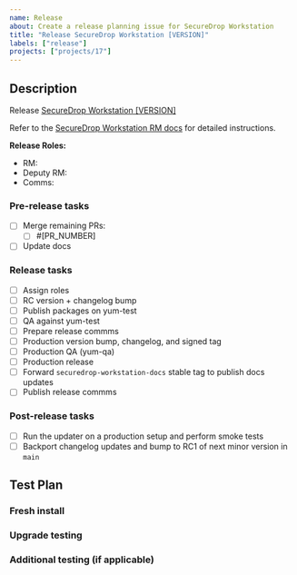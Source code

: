 ```yaml
---
name: Release
about: Create a release planning issue for SecureDrop Workstation
title: "Release SecureDrop Workstation [VERSION]"
labels: ["release"]
projects: ["projects/17"]
---
```


## Description
Release [SecureDrop Workstation [VERSION]](https://github.com/freedomofpress/securedrop-workstation/milestone/[MILESTONE_NUMBER])

Refer to the [SecureDrop Workstation RM docs](https://developers.securedrop.org/en/latest/workstation_release_management.html) for detailed instructions.

**Release Roles:**
- RM:
- Deputy RM:
- Comms:

### Pre-release tasks
- [ ] Merge remaining PRs:
  - [ ] #[PR_NUMBER]
- [ ] Update docs

### Release tasks
- [ ] Assign roles
- [ ] RC version + changelog bump
- [ ] Publish packages on yum-test
- [ ] QA against yum-test
- [ ] Prepare release commms
- [ ] Production version bump, changelog, and signed tag
- [ ] Production QA (yum-qa)
- [ ] Production release
- [ ] Forward `securedrop-workstation-docs` stable tag to publish docs updates
- [ ] Publish release commms

### Post-release tasks
- [ ] Run the updater on a production setup and perform smoke tests
- [ ] Backport changelog updates and bump to RC1 of next minor version in `main`

## Test Plan

### Fresh install

### Upgrade testing

### Additional testing (if applicable)
